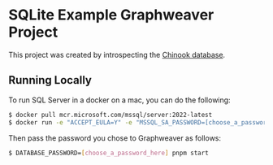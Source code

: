# SQLite Example Graphweaver Project

This project was created by introspecting the [Chinook database](https://github.com/lerocha/chinook-database).

## Running Locally

To run SQL Server in a docker on a mac, you can do the following:

```bash
$ docker pull mcr.microsoft.com/mssql/server:2022-latest
$ docker run -e "ACCEPT_EULA=Y" -e "MSSQL_SA_PASSWORD=[choose_a_password_here]" -p 1433:1433 --name sql1 --hostname sql1 -d mcr.microsoft.com/mssql/server:2022-latest
```

Then pass the password you chose to Graphweaver as follows:

```bash
$ DATABASE_PASSWORD=[choose_a_password_here] pnpm start
```
